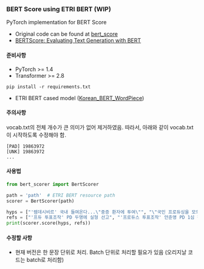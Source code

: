 ### BERT Score using ETRI BERT (WIP)

PyTorch implementation for BERT Score

- Original code can be found at [bert_score](https://github.com/Tiiiger/bert_score)
- [BERTScore: Evaluating Text Generation with BERT](https://arxiv.org/abs/1904.09675)

#### 준비사항 

- PyTorch >= 1.4
- Transformer >= 2.8

```
pip install -r requirements.txt
```

- ETRI BERT cased model ([Korean_BERT_WordPiece](http://aiopen.etri.re.kr/service_dataset.php))

#### 주의사항 
vocab.txt의 전체 개수가 큰 의미가 없어 제거하였음. 따라서, 아래와 같이 vocab.txt이 시작하도록 수정해야 함.
``` 
[PAD] 19863972
[UNK] 19863972
...
```

#### 사용법
```python
from bert_scorer import BertScorer

path = 'path'  # ETRI BERT resource path
scorer = BertScorer(path)

hyps = ["'렘데시비르' 국내 들여온다...\"중증 환자에 투여\"", "\"국민 프로듀싱을 모의로\"...'프로듀스101' 투표 조작 피디 실형"]
refs = ["'프듀 투표조작' PD 두명에 실형 선고", "'프로듀스 투표조작' 안준영 PD 1심 징역 2년...\"시청자 믿음 저버렸다\""]
print(scorer.score(hyps, refs))
```

#### 수정할 사항
- 현재 버전은 한 문장 단위로 처리. Batch 단위로 처리할 필요가 있음 (오리지날 코드는 batch로 처리함) 